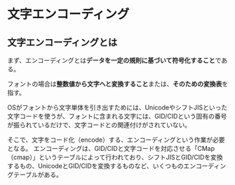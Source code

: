 # 文字エンコーディング
## 文字エンコーディングとは

まず、エンコーディングとは**データを一定の規則に基づいて符号化すること**である。

フォントの場合は**整数値から文字へと変換すること**または、**そのための変換表**を指す。

OSがフォントから文字単体を引き出すためには、UnicodeやシフトJISといった文字コードを使うが、フォントに含まれる文字には、GID/CIDという固有の番号が振られているだけで、文字コードとの関連付けがされていない。

そこで、文字をコード化（encode）する、エンコーディングという作業が必要となる。 エンコーディングは、GID/CIDと文字コードを対応させる「CMap（cmap）」というテーブルによって行われており、シフトJISとGID/CIDを変換するもの、UnicodeとGID/CIDを変換するものなど、いくつものエンコーディングテーブルがある。
